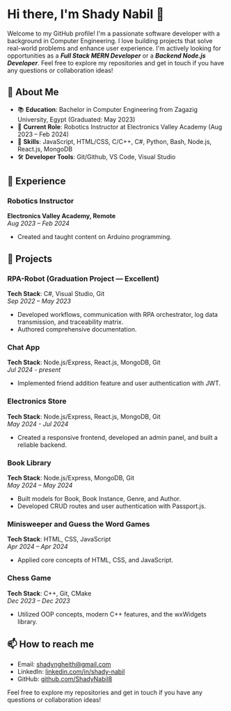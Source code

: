 # Hi there, I'm Shady Nabil 👋

Welcome to my GitHub profile! I'm a passionate software developer with a background in Computer Engineering. I love building projects that solve real-world problems and enhance user experience. I'm actively looking for opportunities as a ***Full Stack MERN Developer*** or a ***Backend Node.js Developer***. Feel free to explore my repositories and get in touch if you have any questions or collaboration ideas!

## 🚀 About Me

- 📚 **Education**: Bachelor in Computer Engineering from Zagazig University, Egypt (Graduated: May 2023)
- 🏢 **Current Role**: Robotics Instructor at Electronics Valley Academy (Aug 2023 – Feb 2024)
- 🧠 **Skills**: JavaScript, HTML/CSS, C/C++, C#, Python, Bash, Node.js, React.js, MongoDB
- 🛠️ **Developer Tools**: Git/Github, VS Code, Visual Studio

## 💼 Experience

### Robotics Instructor
**Electronics Valley Academy, Remote**  
_Aug 2023 – Feb 2024_  
- Created and taught content on Arduino programming.

## 🌟 Projects

### RPA-Robot (Graduation Project — Excellent)
**Tech Stack**: C#, Visual Studio, Git  
_Sep 2022 – May 2023_  
- Developed workflows, communication with RPA orchestrator, log data transmission, and traceability matrix.
- Authored comprehensive documentation.

### Chat App
**Tech Stack**: Node.js/Express, React.js, MongoDB, Git  
_Jul 2024 - present_  
- Implemented friend addition feature and user authentication with JWT.

### Electronics Store
**Tech Stack**: Node.js/Express, React.js, MongoDB, Git  
_May 2024 - Jul 2024_  
- Created a responsive frontend, developed an admin panel, and built a reliable backend.

### Book Library
**Tech Stack**: Node.js/Express, MongoDB, Git  
_May 2024 – May 2024_  
- Built models for Book, Book Instance, Genre, and Author.
- Developed CRUD routes and user authentication with Passport.js.

### Minisweeper and Guess the Word Games
**Tech Stack**: HTML, CSS, JavaScript  
_Apr 2024 – Apr 2024_  
- Applied core concepts of HTML, CSS, and JavaScript.

### Chess Game
**Tech Stack**: C++, Git, CMake  
_Dec 2023 – Dec 2023_  
- Utilized OOP concepts, modern C++ features, and the wxWidgets library.

## 📫 How to reach me

- Email: [shadyngheith@gmail.com](mailto:shadyngheith@gmail.com)
- LinkedIn: [linkedin.com/in/shady-nabil](https://www.linkedin.com/in/shady-nabil-6823b323a/)
- GitHub: [github.com/ShadyNabil8](https://github.com/ShadyNabil8)

Feel free to explore my repositories and get in touch if you have any questions or collaboration ideas!

<!--
**ShadyNabil8/ShadyNabil8** is a ✨ _special_ ✨ repository because its `README.md` (this file) appears on your GitHub profile.

Here are some ideas to get you started:

- 🔭 I’m currently working on ...
- 🌱 I’m currently learning ...
- 👯 I’m looking to collaborate on ...
- 🤔 I’m looking for help with ...
- 💬 Ask me about ...
- 📫 How to reach me: ...
- 😄 Pronouns: ...
- ⚡ Fun fact: ...
-->
